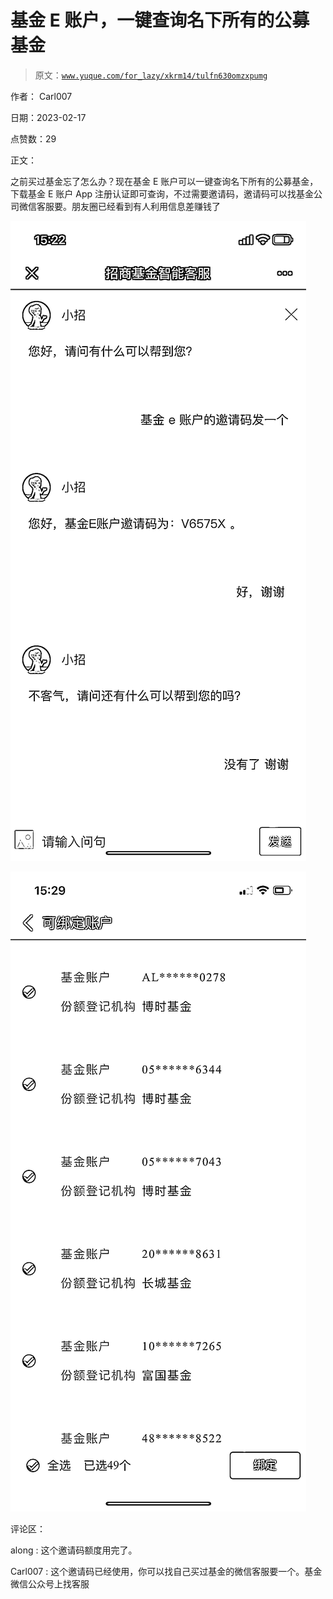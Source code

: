 # 基金 E 账户，一键查询名下所有的公募基金

> 原文：[`www.yuque.com/for_lazy/xkrm14/tulfn630omzxpumg`](https://www.yuque.com/for_lazy/xkrm14/tulfn630omzxpumg)

作者： Carl007

日期：2023-02-17

点赞数：29

正文：

之前买过基金忘了怎么办？现在基金 E 账户可以一键查询名下所有的公募基金，下载基金 E 账户 App 注册认证即可查询，不过需要邀请码，邀请码可以找基金公司微信客服要。朋友圈已经看到有人利用信息差赚钱了

![](img/d01073943f396dbbcc1be669219bae7e.png)  

![](img/cceb2c30faa629cb1f6c6c13ee8f92c8.png)  

评论区：

along : 这个邀请码额度用完了。

Carl007 : 这个邀请码已经使用，你可以找自己买过基金的微信客服要一个。基金微信公众号上找客服



